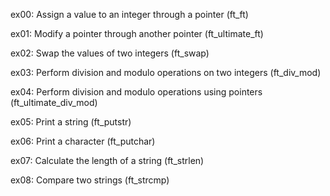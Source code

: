   ex00: Assign a value to an integer through a pointer (ft_ft)
  
  ex01: Modify a pointer through another pointer (ft_ultimate_ft)
  
  ex02: Swap the values of two integers (ft_swap)
  
  ex03: Perform division and modulo operations on two integers (ft_div_mod)
  
  ex04: Perform division and modulo operations using pointers (ft_ultimate_div_mod)
  
  ex05: Print a string (ft_putstr)

  ex06: Print a character (ft_putchar)
  
  ex07: Calculate the length of a string (ft_strlen)
  
  ex08: Compare two strings (ft_strcmp)

